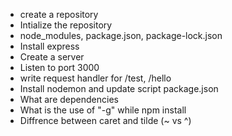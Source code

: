 - create a repository
- Intialize the repository
- node_modules, package.json, package-lock.json
- Install express
- Create a server
- Listen to port 3000
- write request handler for /test, /hello
- Install nodemon and update script package.json
- What are dependencies
- What is the use of "-g" while npm install
- Diffrence between caret and tilde (~ vs ^)

